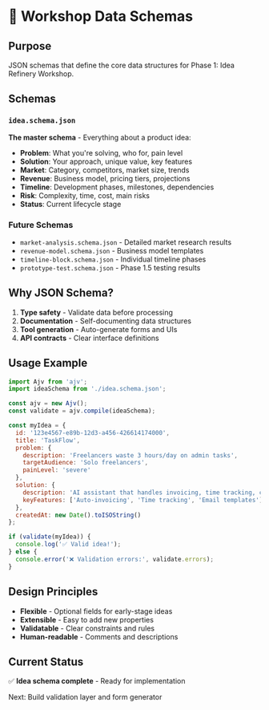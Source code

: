 # 🎯 Workshop Data Schemas

## Purpose

JSON schemas that define the core data structures for Phase 1: Idea Refinery Workshop.

## Schemas

### `idea.schema.json`
**The master schema** - Everything about a product idea:
- **Problem**: What you're solving, who for, pain level
- **Solution**: Your approach, unique value, key features
- **Market**: Category, competitors, market size, trends
- **Revenue**: Business model, pricing tiers, projections
- **Timeline**: Development phases, milestones, dependencies
- **Risk**: Complexity, time, cost, main risks
- **Status**: Current lifecycle stage

### Future Schemas
- `market-analysis.schema.json` - Detailed market research results
- `revenue-model.schema.json` - Business model templates
- `timeline-block.schema.json` - Individual timeline phases
- `prototype-test.schema.json` - Phase 1.5 testing results

## Why JSON Schema?

1. **Type safety** - Validate data before processing
2. **Documentation** - Self-documenting data structures
3. **Tool generation** - Auto-generate forms and UIs
4. **API contracts** - Clear interface definitions

## Usage Example

```javascript
import Ajv from 'ajv';
import ideaSchema from './idea.schema.json';

const ajv = new Ajv();
const validate = ajv.compile(ideaSchema);

const myIdea = {
  id: '123e4567-e89b-12d3-a456-426614174000',
  title: 'TaskFlow',
  problem: {
    description: 'Freelancers waste 3 hours/day on admin tasks',
    targetAudience: 'Solo freelancers',
    painLevel: 'severe'
  },
  solution: {
    description: 'AI assistant that handles invoicing, time tracking, client comms',
    keyFeatures: ['Auto-invoicing', 'Time tracking', 'Email templates']
  },
  createdAt: new Date().toISOString()
};

if (validate(myIdea)) {
  console.log('✅ Valid idea!');
} else {
  console.error('❌ Validation errors:', validate.errors);
}
```

## Design Principles

- **Flexible** - Optional fields for early-stage ideas
- **Extensible** - Easy to add new properties
- **Validatable** - Clear constraints and rules
- **Human-readable** - Comments and descriptions

## Current Status

✅ **Idea schema complete** - Ready for implementation

Next: Build validation layer and form generator
